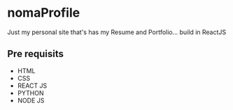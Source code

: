 # nomaProfile

Just my personal site that's has my Resume and Portfolio... build in ReactJS

## Pre requisits

- HTML
- CSS
- REACT JS
- PYTHON
- NODE JS
